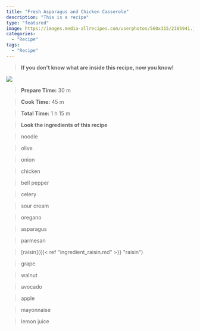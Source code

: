 ```yaml
---
title: "Fresh Asparagus and Chicken Casserole"
description: "This is a recipe"
type: "featured"
image: https://images.media-allrecipes.com/userphotos/560x315/2305941.jpg
categories: 
  - "Recipe"
tags: 
  - "Recipe"
---
```



>**If you don't know what are inside this recipe, now you know!**

![](../images/Recipes-Banner.jpg)
> **Prepare Time:** 30 m


> **Cook Time:** 45 m


> **Total Time:** 1 h 15 m

> **Look the ingredients of this recipe**

> noodle

> olive

> onion

> chicken

> bell pepper

> celery

> sour cream

> oregano

> asparagus

> parmesan

> [raisin]({{< ref "ingredient_raisin.md" >}} "raisin")

> grape

> walnut

> avocado

> apple

> mayonnaise

> lemon juice

